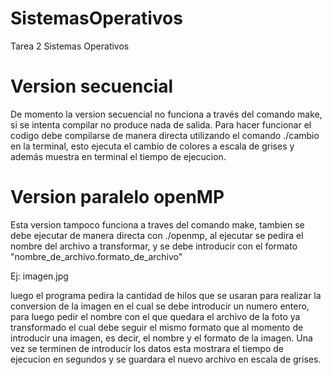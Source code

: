 # SistemasOperativos
Tarea 2 Sistemas Operativos
# Version secuencial
De momento la version secuencial no funciona a través del comando make, si se intenta compilar no produce nada de salida.
Para hacer funcionar el codigo debe compilarse de manera directa utilizando el comando ./cambio en la terminal, esto ejecuta el cambio de colores a escala de grises y además muestra en terminal el tiempo de ejecucion.

# Version paralelo openMP
Esta version tampoco funciona a traves del comando make, tambien se debe ejecutar de manera directa con ./openmp, al ejecutar se pedira el nombre del archivo a transformar, y se debe introducir con el formato "nombre_de_archivo.formato_de_archivo"

Ej: imagen.jpg

luego el programa pedira la cantidad de hilos que se usaran para realizar la conversion de la imagen en el cual se debe introducir un numero entero, para luego pedir el nombre con el que quedara el archivo de la foto ya transformado el cual debe seguir el mismo formato que al momento de introducir una imagen, es decir, el nombre y el formato de la imagen. Una vez se terminen de introducir los datos esta mostrara el tiempo de ejecucion en segundos y se guardara el nuevo archivo en escala de grises.
